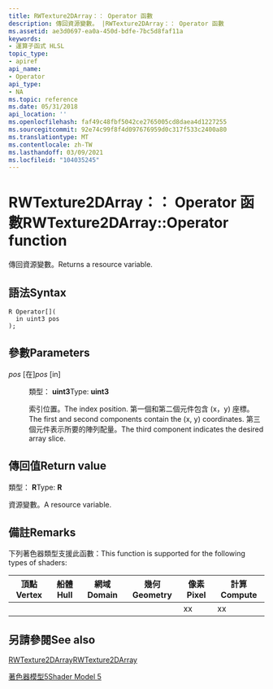 ```yaml
---
title: RWTexture2DArray：： Operator 函數
description: 傳回資源變數。 |RWTexture2DArray：： Operator 函數
ms.assetid: ae3d0697-ea0a-450d-bdfe-7bc5d8faf11a
keywords:
- 運算子函式 HLSL
topic_type:
- apiref
api_name:
- Operator
api_type:
- NA
ms.topic: reference
ms.date: 05/31/2018
api_location: ''
ms.openlocfilehash: faf49c48fbf5042ce2765005cd8daea4d1227255
ms.sourcegitcommit: 92e74c99f8f4d097676959d0c317f533c2400a80
ms.translationtype: MT
ms.contentlocale: zh-TW
ms.lasthandoff: 03/09/2021
ms.locfileid: "104035245"
---
```

# <a name="rwtexture2darrayoperator--function"></a><span data-ttu-id="1628f-105">RWTexture2DArray：： Operator 函數</span><span class="sxs-lookup"><span data-stu-id="1628f-105">RWTexture2DArray::Operator  function</span></span>

<span data-ttu-id="1628f-106">傳回資源變數。</span><span class="sxs-lookup"><span data-stu-id="1628f-106">Returns a resource variable.</span></span>

## <a name="syntax"></a><span data-ttu-id="1628f-107">語法</span><span class="sxs-lookup"><span data-stu-id="1628f-107">Syntax</span></span>

``` syntax
R Operator[](
  in uint3 pos
);
```

## <a name="parameters"></a><span data-ttu-id="1628f-108">參數</span><span class="sxs-lookup"><span data-stu-id="1628f-108">Parameters</span></span>

<dl> <dt>

<span data-ttu-id="1628f-109">*pos* \[在\]</span><span class="sxs-lookup"><span data-stu-id="1628f-109">*pos* \[in\]</span></span>
</dt> <dd>

<span data-ttu-id="1628f-110">類型： **uint3**</span><span class="sxs-lookup"><span data-stu-id="1628f-110">Type: **uint3**</span></span>

<span data-ttu-id="1628f-111">索引位置。</span><span class="sxs-lookup"><span data-stu-id="1628f-111">The index position.</span></span> <span data-ttu-id="1628f-112">第一個和第二個元件包含 (x，y) 座標。</span><span class="sxs-lookup"><span data-stu-id="1628f-112">The first and second components contain the (x, y) coordinates.</span></span> <span data-ttu-id="1628f-113">第三個元件表示所要的陣列配量。</span><span class="sxs-lookup"><span data-stu-id="1628f-113">The third component indicates the desired array slice.</span></span>

</dd> </dl>

## <a name="return-value"></a><span data-ttu-id="1628f-114">傳回值</span><span class="sxs-lookup"><span data-stu-id="1628f-114">Return value</span></span>

<span data-ttu-id="1628f-115">類型： **R**</span><span class="sxs-lookup"><span data-stu-id="1628f-115">Type: **R**</span></span>

<span data-ttu-id="1628f-116">資源變數。</span><span class="sxs-lookup"><span data-stu-id="1628f-116">A resource variable.</span></span>

## <a name="remarks"></a><span data-ttu-id="1628f-117">備註</span><span class="sxs-lookup"><span data-stu-id="1628f-117">Remarks</span></span>

<span data-ttu-id="1628f-118">下列著色器類型支援此函數：</span><span class="sxs-lookup"><span data-stu-id="1628f-118">This function is supported for the following types of shaders:</span></span>



| <span data-ttu-id="1628f-119">頂點</span><span class="sxs-lookup"><span data-stu-id="1628f-119">Vertex</span></span> | <span data-ttu-id="1628f-120">船體</span><span class="sxs-lookup"><span data-stu-id="1628f-120">Hull</span></span> | <span data-ttu-id="1628f-121">網域</span><span class="sxs-lookup"><span data-stu-id="1628f-121">Domain</span></span> | <span data-ttu-id="1628f-122">幾何</span><span class="sxs-lookup"><span data-stu-id="1628f-122">Geometry</span></span> | <span data-ttu-id="1628f-123">像素</span><span class="sxs-lookup"><span data-stu-id="1628f-123">Pixel</span></span> | <span data-ttu-id="1628f-124">計算</span><span class="sxs-lookup"><span data-stu-id="1628f-124">Compute</span></span> |
|--------|------|--------|----------|-------|---------|
|        |      |        |          | <span data-ttu-id="1628f-125">x</span><span class="sxs-lookup"><span data-stu-id="1628f-125">x</span></span>     | <span data-ttu-id="1628f-126">x</span><span class="sxs-lookup"><span data-stu-id="1628f-126">x</span></span>       |



 

## <a name="see-also"></a><span data-ttu-id="1628f-127">另請參閱</span><span class="sxs-lookup"><span data-stu-id="1628f-127">See also</span></span>

<dl> <dt>

[<span data-ttu-id="1628f-128">RWTexture2DArray</span><span class="sxs-lookup"><span data-stu-id="1628f-128">RWTexture2DArray</span></span>](sm5-object-rwtexture2darray.md)
</dt> <dt>

[<span data-ttu-id="1628f-129">著色器模型5</span><span class="sxs-lookup"><span data-stu-id="1628f-129">Shader Model 5</span></span>](d3d11-graphics-reference-sm5.md)
</dt> </dl>

 

 




